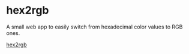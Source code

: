 # hex2rgb

A small web app to easily switch from hexadecimal color values to RGB ones.

[hex2rgb](https://davidherszenhaut.github.io/hex2rgb/)
